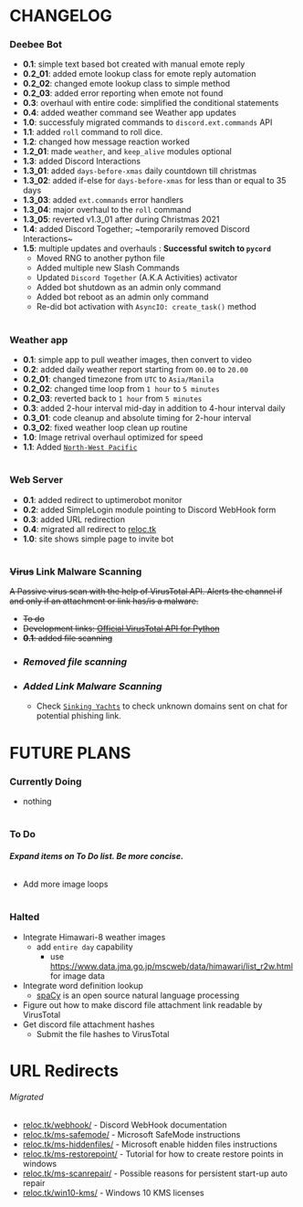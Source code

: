 # CHANGELOG
### Deebee Bot
+ **0.1**: simple text based bot created with manual emote reply
+ **0.2_01**: added emote lookup class for emote reply automation
+ **0.2_02**: changed emote lookup class to simple method
+ **0.2_03**: added error reporting when emote not found
+ **0.3**: overhaul with entire code: simplified the conditional statements
+ **0.4**: added weather command see Weather app updates
+ **1.0**: successfuly migrated commands to `discord.ext.commands` API
+ **1.1**: added `roll` command to roll dice.
+ **1.2**: changed how message reaction worked
+ **1.2_01**: made `weather`, and `keep_alive` modules optional
+ **1.3**: added Discord Interactions
+ **1.3_01**: added `days-before-xmas` daily countdown till christmas
+ **1.3_02**: added if-else for `days-before-xmas` for less than or equal to 35 days
+ **1.3_03**: added `ext.commands` error handlers
+ **1.3_04**: major overhaul to the `roll` command
+ **1.3_05**: reverted v1.3_01 after during Christmas 2021
+ **1.4**: added Discord Together; ~temporarily removed Discord Interactions~
+ **1.5**: multiple updates and overhauls : **Successful switch to `pycord`**
	- Moved RNG to another python file
  - Added multiple new Slash Commands
  - Updated `Discord Together` (A.K.A Activities) activator
  - Added bot shutdown as an admin only command
  - Added bot reboot as an admin only command
  - Re-did bot activation with `AsyncIO: create_task()` method
#
### Weather app
+ **0.1**: simple app to pull weather images, then convert to video
+ **0.2**: added daily weather report starting from `00.00` to `20.00`
+ **0.2_01**: changed timezone from `UTC` to `Asia/Manila`
+ **0.2_02**: changed time loop from `1 hour` to `5 minutes`
+ **0.2_03**: reverted back to `1 hour` from `5 minutes`
+ **0.3**: added 2-hour interval mid-day in addition to 4-hour interval daily
+ **0.3_01**: code cleanup and absolute timing for 2-hour interval
+ **0.3_02**: fixed weather loop clean up routine
+ **1.0**: Image retrival overhaul optimized for speed
+ **1.1**: Added [`North-West Pacific`](https://www.goes.noaa.gov/dml/jma/nhem/nwpac/rb.html "Northwest Pacific infrared 1 loop")
#
### Web Server
+ **0.1**: added redirect to uptimerobot monitor
+ **0.2**: added SimpleLogin module pointing to Discord WebHook form
+ **0.3**: added URL redirection
+ **0.4**: migrated all redirect to [reloc.tk](https://www.reloc.tk/ "https://www.reloc.tk/")
+ **1.0**: site shows simple page to invite bot
#
### ~~Virus~~ Link Malware Scanning
~~A Passive virus scan with the help of VirusTotal API. Alerts the channel if and only if an attachment or link has/is a malware.~~
+ ~~To do~~
+ ~~Development links: [Official VirusTotal API for Python](https://github.com/VirusTotal/vt-py/ "vt-py")~~
+ ~~**0.1**: added file scanning~~
+ ### **_Removed file scanning_**
+ ### **_Added Link Malware Scanning_**
	+ Check [`Sinking Yachts`](https://phish.sinking.yachts/docs "Sinking Yachts Documentation") to check unknown domains sent on chat for potential phishing link.

#
#

# FUTURE PLANS
### Currently Doing
+ nothing
#
### To Do
###### **_Expand items on To Do list. Be more concise._**
+ Add more image loops
# 
### Halted
+ Integrate Himawari-8 weather images
  + add `entire day` capability
    + use https://www.data.jma.go.jp/mscweb/data/himawari/list_r2w.html for image data
+ Integrate word definition lookup
  + [spaCy](https://spacy.io/ "spaCy") is an open source natural language processing
+ Figure out how to make discord file attachment link readable by VirusTotal
+ Get discord file attachment hashes
  + Submit the file hashes to VirusTotal

#
#

# URL Redirects
###### Migrated
+ [reloc.tk/webhook/](https://www.reloc.tk/webhook/ "https://www.reloc.tk/webhook/") - Discord WebHook documentation
+ [reloc.tk/ms-safemode/](https://www.reloc.tk/ms-safemode/ "https://www.reloc.tk/ms-safemode/") - Microsoft SafeMode instructions
+ [reloc.tk/ms-hiddenfiles/](https://www.reloc.tk/ms-hiddenfiles/ "https://www.reloc.tk/ms-hiddenfiles/") - Microsoft enable hidden files instructions
+ [reloc.tk/ms-restorepoint/](https://www.reloc.tk/ms-restorepoint/ "https://www.reloc.tk/ms-restorepoint/") - Tutorial for how to create restore points in windows
+ [reloc.tk/ms-scanrepair/](https://www.reloc.tk/ms-scanrepair/ "https://www.reloc.tk/ms-scanrepair/") - Possible reasons for persistent start-up auto repair
+ [reloc.tk/win10-kms/](https://www.reloc.tk/win10-kms/ "https://www.reloc.tk/win10-kms/") - Windows 10 KMS licenses

